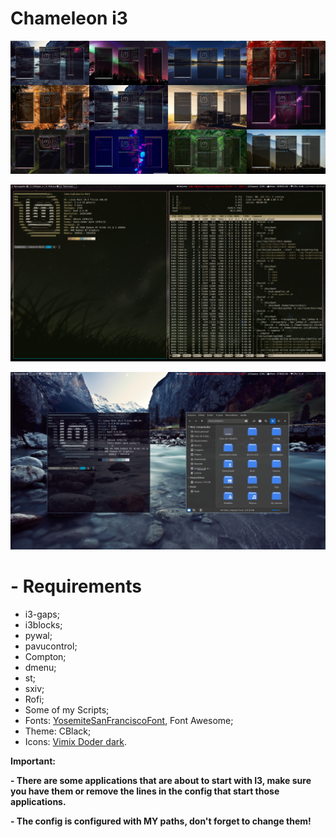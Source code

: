 # Chameleon i3
![](Screenshots/i3Camalleon.png)

![](Screenshots/BrownAnime.png)

![](Screenshots/GreyWater.png)

# - Requirements
  - i3-gaps;
  - i3blocks;
  - pywal;
  - pavucontrol;
  - Compton;
  - dmenu;
  - st;
  - sxiv;
  - Rofi;
  - Some of my Scripts;
  - Fonts: [YosemiteSanFranciscoFont](https://github.com/supermarin/YosemiteSanFranciscoFont), Font Awesome;
  - Theme: CBlack; 
  - Icons: [Vimix Doder dark](https://www.gnome-look.org/content/show.php/Vimix+Dark?content=162556). 
 
**Important:**

  **- There are some applications that are about to start with I3, make sure you have them or remove the lines in the config that start those applications.**
  
  **- The config is configured with MY paths, don't forget to change them!**
